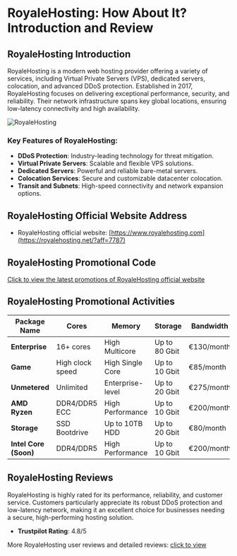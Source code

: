 # RoyaleHosting: How About It? Introduction and Review

## RoyaleHosting Introduction

RoyaleHosting is a modern web hosting provider offering a variety of services, including Virtual Private Servers (VPS), dedicated servers, colocation, and advanced DDoS protection. Established in 2017, RoyaleHosting focuses on delivering exceptional performance, security, and reliability. Their network infrastructure spans key global locations, ensuring low-latency connectivity and high availability.

![RoyaleHosting](https://github.com/user-attachments/assets/ac3520d3-8b1c-4c04-b5d0-9a1596ab33bd)

### Key Features of RoyaleHosting:
- **DDoS Protection**: Industry-leading technology for threat mitigation.
- **Virtual Private Servers**: Scalable and flexible VPS solutions.
- **Dedicated Servers**: Powerful and reliable bare-metal servers.
- **Colocation Services**: Secure and customizable datacenter colocation.
- **Transit and Subnets**: High-speed connectivity and network expansion options.

## RoyaleHosting Official Website Address

- RoyaleHosting official website: [https://www.royalehosting.com](https://royalehosting.net/?aff=7787)

## RoyaleHosting Promotional Code

[Click to view the latest promotions of RoyaleHosting official website](https://royalehosting.net/?aff=7787)

## RoyaleHosting Promotional Activities

| Package Name      | Cores           | Memory          | Storage          | Bandwidth       | Starting Price  | Link to Purchase |
|-------------------|-----------------|-----------------|------------------|-----------------|-----------------|------------------|
| **Enterprise**     | 16+ cores       | High Multicore   | Up to 80 Gbit    | €130/month      | [Buy Now](https://royalehosting.net/?aff=7787) |
| **Game**           | High clock speed| High Single Core | Up to 10 Gbit    | €85/month       | [Buy Now](https://royalehosting.net/?aff=7787) |
| **Unmetered**      | Unlimited       | Enterprise-level | Up to 20 Gbit    | €275/month      | [Buy Now](https://royalehosting.net/?aff=7787) |
| **AMD Ryzen**      | DDR4/DDR5 ECC   | High Performance | Up to 10 Gbit    | €200/month      | [Buy Now](https://royalehosting.net/?aff=7787) |
| **Storage**        | SSD Bootdrive   | Up to 10TB HDD   | Up to 20 Gbit    | €80/month       | [Buy Now](https://royalehosting.net/?aff=7787) |
| **Intel Core (Soon)** | DDR4/DDR5    | High Performance | Up to 10 Gbit    | €200/month      | [Buy Now](https://royalehosting.net/?aff=7787) |

## RoyaleHosting Reviews

RoyaleHosting is highly rated for its performance, reliability, and customer service. Customers particularly appreciate its robust DDoS protection and low-latency network, making it an excellent choice for businesses needing a secure, high-performing hosting solution.

- **Trustpilot Rating**: 4.8/5

More RoyaleHosting user reviews and detailed reviews: [click to view](https://royalehosting.net/?aff=7787)
